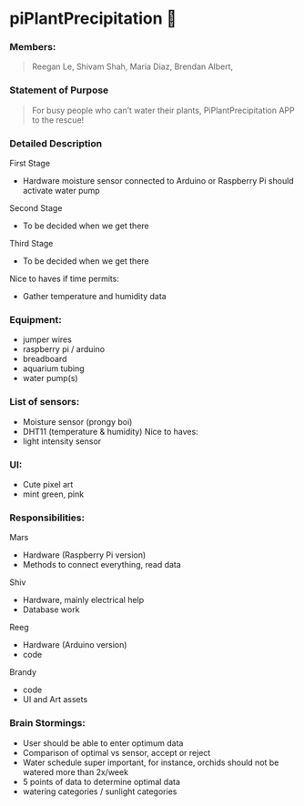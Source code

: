 # piPlantPrecipitation 🌱

### Members:
>Reegan Le,
Shivam Shah,
Maria Diaz,
Brendan Albert,

### Statement of Purpose
>For busy people who can’t water their plants, PiPlantPrecipitation APP to the rescue!

### Detailed Description

First Stage
- Hardware moisture sensor connected to Arduino or Raspberry Pi should activate water pump

Second Stage
- To be decided when we get there

Third Stage
- To be decided when we get there

Nice to haves if time permits:
- Gather temperature and humidity data


### Equipment:
- jumper wires
- raspberry pi / arduino
- breadboard
- aquarium tubing
- water pump(s)


### List of sensors:
- Moisture sensor (prongy boi)
- DHT11 (temperature & humidity)
Nice to haves:
- light intensity sensor

### UI:
- Cute pixel art
- mint green, pink

### Responsibilities:

Mars
- Hardware (Raspberry Pi version)
- Methods to connect everything, read data

Shiv
- Hardware, mainly electrical help
- Database work

Reeg
- Hardware (Arduino version)
- code

Brandy
- code
- UI and Art assets



### Brain Stormings:
- User should be able to enter optimum data
- Comparison of optimal vs sensor, accept or reject
- Water schedule super important, for instance, orchids should not be watered more than 2x/week
- 5 points of data to determine optimal data
- watering categories / sunlight categories



